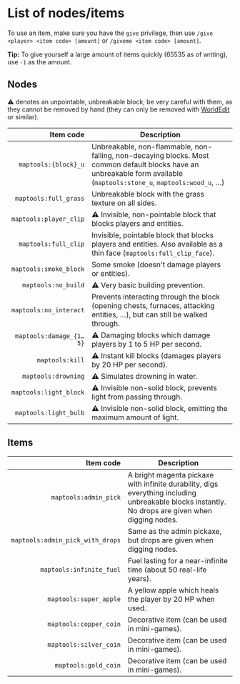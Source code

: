 # List of nodes/items

To use an item, make sure you have the `give` privilege, then use
`/give <player> <item code> [amount]` or `/giveme <item code> [amount]`.

**Tip:** To give yourself a large amount of items quickly (65535 as of writing),
use `-1` as the amount.

## Nodes

:warning: denotes an unpointable, unbreakable block; be very careful with them,
as they cannot be removed by hand (they can only be removed with
[WorldEdit](https://github.com/Uberi/Minetest-WorldEdit) or similar).

| Item code               | Description                                                                                                                                                            |
| ----------------------: | ---------------------------------------------------------------------------------------------------------------------------------------------------------------------- |
| `maptools:{block}_u`    | Unbreakable, non-flammable, non-falling, non-decaying blocks. Most common default blocks have an unbreakable form available (`maptools:stone_u`, `maptools:wood_u`, …) |
| `maptools:full_grass`   | Unbreakable block with the grass texture on all sides.                                                                                                                 |
| `maptools:player_clip`  | :warning: Invisible, non-pointable block that blocks players and entities.                                                                                             |
| `maptools:full_clip`    | Invisible, pointable block that blocks players and entities. Also available as a thin face (`maptools:full_clip_face`).                                                |
| `maptools:smoke_block`  | Some smoke (doesn't damage players or entities).                                                                                                                       |
| `maptools:no_build`     | :warning: Very basic building prevention.                                                                                                                              |
| `maptools:no_interact`  | Prevents interacting through the block (opening chests, furnaces, attacking entities, …), but can still be walked through.                                             |
| `maptools:damage_{1…5}` | :warning: Damaging blocks which damage players by 1 to 5 HP per second.                                                                                                |
| `maptools:kill`         | :warning: Instant kill blocks (damages players by 20 HP per second).                                                                                                   |
| `maptools:drowning`     | :warning: Simulates drowning in water.                                         |
| `maptools:light_block`  | :warning: Invisible non-solid block, prevents light from passing through.                                                                                              |
| `maptools:light_bulb`   | :warning: Invisible non-solid block, emitting the maximum amount of light.                                                                                             |

## Items

| Item code                        | Description                                                                                                                                       |
| -------------------------------: | ------------------------------------------------------------------------------------------------------------------------------------------------- |
| `maptools:admin_pick`            | A bright magenta pickaxe with infinite durability, digs everything including unbreakable blocks instantly. No drops are given when digging nodes. |
| `maptools:admin_pick_with_drops` | Same as the admin pickaxe, but drops are given when digging nodes.                                                                                |
| `maptools:infinite_fuel`         | Fuel lasting for a near-infinite time (about 50 real-life years).                                                                                 |
| `maptools:super_apple`           | A yellow apple which heals the player by 20 HP when used.                                                                                         |
| `maptools:copper_coin`           | Decorative item (can be used in mini-games).                                                                                                      |
| `maptools:silver_coin`           | Decorative item (can be used in mini-games).                                                                                                      |
| `maptools:gold_coin`             | Decorative item (can be used in mini-games).                                                                                                      |
